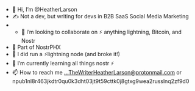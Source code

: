 - 👋 Hi, I’m @HeatherLarson
- ✍️ Not a dev, but writing for devs in B2B SaaS Social Media Marketing
- - 💞️ I’m looking to collaborate on ⚡️ anything lightning, Bitcoin, and Nostr
- 💜 Part of NostrPHX
- 👀 I did run a ⚡️lightning node (and broke it!) 
- 🌱 I’m currently learning all things nostr ⚡️  
- 📫 How to reach me ...TheWriterHeatherLarson@protonmail.com or npub1nl8r463jkdtr0qu0k3dht03jt9t59cttk0j8gtxg9wea2russlnq2zf9d0

<!---
HeatherLarson/HeatherLarson is a ✨ special ✨ repository because its `README.md` (this file) appears on your GitHub profile.
You can click the Preview link to take a look at your changes.
--->
